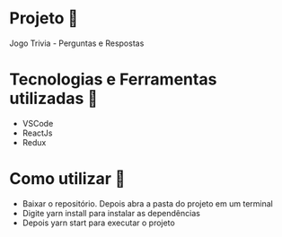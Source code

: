 # Projeto :rocket:
Jogo Trivia - Perguntas e Respostas

# Tecnologias e Ferramentas utilizadas :robot:
- VSCode
- ReactJs
- Redux

# Como utilizar 🔌
- Baixar o repositório. Depois abra a pasta do projeto em um terminal
- Digite yarn install para instalar as dependências 
- Depois yarn start para executar o projeto
  
